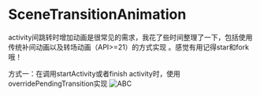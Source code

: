 # SceneTransitionAnimation
activity间跳转时增加动画是很常见的需求，我花了些时间整理了一下，包括使用传统补间动画以及转场动画（API>=21）的方式实现 。感觉有用记得star和fork哦！

方式一：在调用startActivity或者finish activity时，使用overridePendingTransition实现
![ABC](https://github.com/smshen/MarkdownPhotos/blob/master/Res/test.jpg) 

